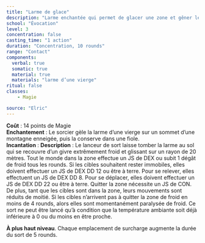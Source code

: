 ```yaml
---
title: "Larme de glace"
description: "Larme enchantée qui permet de glacer une zone et gêner le déplacement."
school: "Évocation"
level: 3
concentration: false
casting_time: "1 action"
duration: "Concentration, 10 rounds"
range: "Contact"
components:
  verbal: true
  somatic: true
  material: true
  materials: "larme d’une vierge"
ritual: false
classes:
    - Magie

source: "Elric"
---
```

**Coût** : 14 points de Magie  
**Enchantement** : Le sorcier gèle la larme d’une vierge sur un sommet d’une montagne enneigée, puis la conserve dans une fiole.   
**Incantation** : 
**Description** : Le lanceur de sort laisse tomber la larme au sol qui se recouvre d’un givre extrêmement froid et glissant sur un rayon de 20 mètres. Tout le monde dans la zone effectue un JS de DEX ou subit 1 dégât de froid tous les rounds. Si les cibles souhaitent rester immobiles, elles doivent effectuer un JS de DEX DD 12 ou être à terre. Pour se relever, elles effectuent un JS de DEX DD 8. Pour se déplacer, elles doivent effectuer un JS de DEX DD 22 ou être à terre. Quitter la zone nécessite un JS de CON. De plus, tant que les cibles sont dans la zone, leurs mouvements sont réduits de moitié. Si les cibles n’arrivent pas à quitter la zone de froid en moins de 4 rounds, alors elles sont momentanément paralysée de froid. Ce sort ne peut être lancé qu’à condition que la température ambiante soit déjà inférieure à 0 ou du moins en être proche.  

**À plus haut niveau**. Chaque emplacement de surcharge augmente la durée du sort de 5 rounds.
